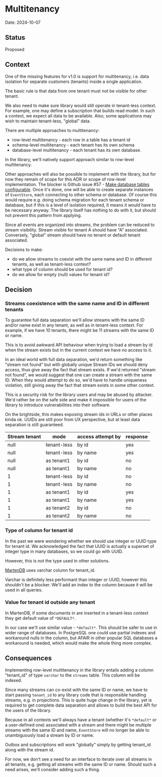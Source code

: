 # Multitenancy

Date: 2024-10-07

## Status

Proposed

## Context

One of the missing features for v1.0 is support for multitenancy, i.e. data isolation for separate customers (tenants) inside a single application.

The basic rule is that data from one tenant must not be visible for other tenant.

We also need to make sure library would still operate in tenant-less context. For example, one may define a subscription that builds read model. In such a context, we expect all data to be available. Also, some applications may wish to maintain tenant-less, "global" data.

There are multiple approaches to multitenancy:
- row-level multitenancy - each row in a table has a tenant id
- schema-level multitenancy - each tenant has its own schema
- database-level multitenancy - each tenant has its own database.

In the library, we'll natively support approach similar to row-level multitenancy.

Other approaches will also be possible to implement with the library, but for now they remain of scope for this ADR or scope of row-level implementation. The blocker is Github issue #57 - [Make database tables configurable](https://github.com/python-event-sourcery/python-event-sourcery/issues/57). Once it's done, one will be able to create separate instances of `EventStore`, each connecting to other schema or database. Of course this would require e.g. doing schema migration for each tenant schema or database, but if this is a level of isolation required, it means it would have to be necessary anyway. The library itself has nothing to do with it, but should not prevent this pattern from applying.

Since all events are organized into streams, the problem can be reduced to stream visibility. Stream visible for tenant A should have "A" associated. Conversely, "global" stream should have no tenant or default tenant associated.

Decisions to make:
- do we allow streams to coexist with the same name and ID in different tenants, as well as tenant-less context?
- what type of column should be used for tenant id?
- do we allow for empty (null) values for tenant id?

## Decision

### Streams coexistence with the same name and ID in different tenants

To guarantee full data separation we'll allow streams with the same ID and/or name exist in any tenant, as well as in tenant-less context. For example, if we have 10 tenants, there might be 11 streams with the same ID or name.

This is to avoid awkward API behaviour when trying to load a stream by id when the stream exists but in the current context we have no access to it.

In an ideal world with full data separation, we'd return something like "stream not found" but with globally unique Stream IDs we should deny access, thus give away the fact that stream exists. If we'd returned "stream not found", we would suggest that one can create a stream with the same ID. When they would attempt to do so, we'd have to handle uniqueness violation, still giving away the fact that stream exists in some other context. 

This is a security risk for the library users and may be abused by attacker. We'd rather be on the safe side and make it impossible for users of the library to introduce vulnerabilities into their software.

On the brightside, this makes exposing stream ids in URLs or other places kinda ok. UUIDs are still poor from UX perspective, but at least data separation is still guaranteed.

| Stream tenant | mode        | access attempt by | response |
|---------------|-------------|-------------------|----------|
| null          | tenant-less | by id             | yes      |
| null          | tenant-less | by name           | yes      |
| null          | as tenant1  | by id             | no       |
| null          | as tenant1  | by name           | no       |
| 1             | tenant-less | by id             | no       |
| 1             | tenant-less | by name           | no       |
| 1             | as tenant1  | by id             | yes      |
| 1             | as tenant1  | by name           | yes      |
| 1             | as tenant2  | by id             | no       |
| 1             | as tenant2  | by name           | no       |

### Type of column for tenant id

In the past we were wondering whether we should use integer or UUID type for tenant id. We acknowledged the fact that UUID is actually a superset of integer type in many databases, so we could go with UUID. 

However, this is not the type used in other solutions.

[MartenDB](https://martendb.io/documents/multi-tenancy.html#implementation-details) uses varchar column for tenant_id. 

Varchar is definitely less performant than integer or UUID, however this shouldn't be a blocker. We'll add an index to the column because it will be used in all queries.

### Value for tenant id outside any tenant

In MartenDB, if some documents in are inserted in a tenant-less context they get default value of `*DEFAULT*`.

In our case we'll use similar value - `*default*`. This should be safer to use in wider range of databases. In PostgreSQL one could use partial indexes and workaround nulls in the column, but AFAIR in other popular SQL databases a workaround is needed, which would make the whole thing more complex.

## Consequences

Implementing row-level multitenancy in the library entails adding a column "tenant_id" of type `varchar` to the `streams` table. This column will be indexed.

Since many streams can co-exist with the same ID or name, we have to start passing `tenant_id` to any library code that is responsible handling streams, e.g. in projections. This is quite huge change in the library, yet is required to get complete data separation and allows to build the best API for the users of the library.

Because in all contexts we'll always have a tenant (whether it's `*default*` or a user-defined one) associated with a stream and there might be multiple streams with the same ID and name, `EventStore` will no longer be able to unambiguously load a stream by ID or name. 

Outbox and subscriptions will work "globally" simply by getting tenant_id along with the stream id.

For now, we don't see a need for an interface to iterate over all streams in all tenants, e.g. getting all streams with the same ID or name. Should such a need arises, we'll consider adding such a thing.
